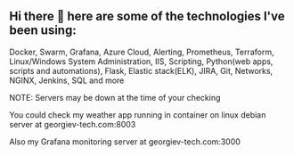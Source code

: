 ## Hi there 👋 here are some of the technologies I've been using:
Docker, Swarm, Grafana, Azure Cloud, Alerting, Prometheus, Terraform, Linux/Windows System Administration, IIS, Scripting, Python(web apps, scripts and automations), Flask, Elastic stack(ELK), JIRA, Git, Networks, NGINX, Jenkins, SQL and more

NOTE: Servers may be down at the time of your checking

You could check my weather app running in container on linux debian server at georgiev-tech.com:8003

Also my Grafana monitoring server at georgiev-tech.com:3000
<!--
**ngeorgievv/ngeorgievv** is a ✨ _special_ ✨ repository because its `README.md` (this file) appears on your GitHub profile.

Here are some ideas to get you started:

- 🔭 I’m currently working on ...
- 🌱 I’m currently learning ...
- 👯 I’m looking to collaborate on ...
- 🤔 I’m looking for help with ...
- 💬 Ask me about ...
- 📫 How to reach me: ...
- 😄 Pronouns: ...
- ⚡ Fun fact: ...
-->
